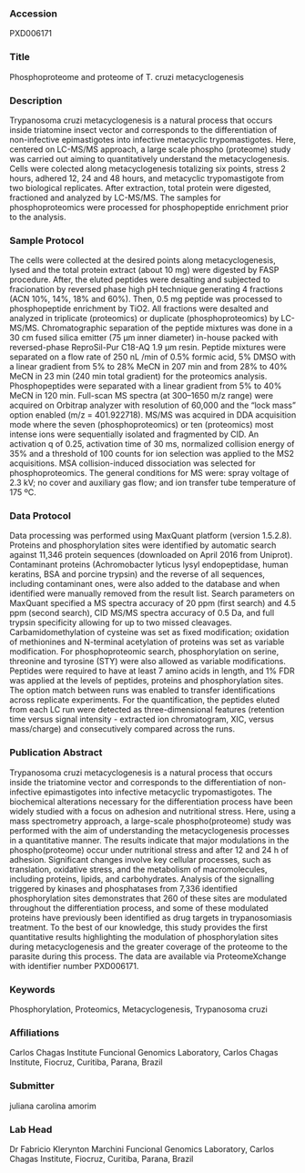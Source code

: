 ### Accession
PXD006171

### Title
Phosphoproteome and proteome of T. cruzi metacyclogenesis

### Description
Trypanosoma cruzi metacyclogenesis is a natural process that occurs inside triatomine insect vector and corresponds to the differentiation of non-infective epimastigotes into infective metacyclic trypomastigotes. Here, centered on LC-MS/MS approach, a large scale phospho (proteome) study was carried out aiming to quantitatively understand the metacyclogenesis. Cells were colected along metacyclogenesis totalizing six points, stress 2 hours, adhered 12, 24 and 48 hours, and metacyclic trypomastigote from two biological replicates. After extraction, total protein were digested, fractioned and analyzed by LC-MS/MS. The samples for phosphoproteomics were processed for phosphopeptide enrichment prior to the analysis.

### Sample Protocol
The cells were collected at the desired points along metacyclogenesis, lysed and the total protein extract (about 10 mg) were digested by FASP procedure. After, the eluted peptides were desalting and subjected to fracionation by reversed phase high pH technique generating 4 fractions (ACN 10%, 14%, 18% and 60%). Then, 0.5 mg peptide was processed to phosphopeptide enrichment by TiO2. All fractions were desalted and analyzed in triplicate (proteomics) or duplicate (phosphoproteomics) by LC-MS/MS. Chromatographic separation of the peptide mixtures was done in a 30 cm fused silica emitter (75 µm inner diameter) in-house packed with reversed-phase ReproSil-Pur C18-AQ 1.9 µm resin. Peptide mixtures were separated on a flow rate of 250 nL /min of 0.5% formic acid, 5% DMSO with a linear gradient from 5% to 28% MeCN in 207 min and from 28% to 40% MeCN in 23 min (240 min total gradient) for the proteomics analysis. Phosphopeptides were separated with a linear gradient from 5% to 40% MeCN in 120 min. Full-scan MS spectra (at 300–1650 m/z range) were acquired on Orbitrap analyzer with resolution of 60,000 and the “lock mass” option enabled (m/z = 401.922718). MS/MS was acquired in DDA acquisition mode where the seven (phosphoproteomics) or ten (proteomics) most intense ions were sequentially isolated and fragmented by CID. An activation q of 0.25, activation time of 30 ms, normalized collision energy of 35% and a threshold of 100 counts for ion selection was applied to the MS2 acquisitions. MSA collision-induced dissociation was selected for phosphoproteomics. The general conditions for MS were: spray voltage of 2.3 kV; no cover and auxiliary gas flow; and ion transfer tube temperature of 175 ºC.

### Data Protocol
Data processing was performed using MaxQuant platform (version 1.5.2.8). Proteins and phosphorylation sites were identified by automatic search against 11,346 protein sequences (downloaded on April 2016 from Uniprot). Contaminant proteins (Achromobacter lyticus lysyl endopeptidase, human keratins, BSA and porcine trypsin) and the reverse of all sequences, including contaminant ones, were also added to the database and when identified were manually removed from the result list. Search parameters on MaxQuant specified a MS spectra accuracy of 20 ppm (first search) and 4.5 ppm (second search), CID MS/MS spectra accuracy of 0.5 Da, and full trypsin specificity allowing for up to two missed cleavages. Carbamidomethylation of cysteine was set as fixed modification; oxidation of methionines and N-terminal acetylation of proteins was set as variable modification. For phosphoproteomic search, phosphorylation on serine, threonine and tyrosine (STY) were also allowed as variable modifications. Peptides were required to have at least 7 amino acids in length, and 1% FDR was applied at the levels of peptides, proteins and phosphorylation sites. The option match between runs was enabled to transfer identifications across replicate experiments. For the quantification, the peptides eluted from each LC run were detected as three-dimensional features (retention time versus signal intensity - extracted ion chromatogram, XIC, versus mass/charge) and consecutively compared across the runs.

### Publication Abstract
Trypanosoma cruzi metacyclogenesis is a natural process that occurs inside the triatomine vector and corresponds to the differentiation of non-infective epimastigotes into infective metacyclic trypomastigotes. The biochemical alterations necessary for the differentiation process have been widely studied with a focus on adhesion and nutritional stress. Here, using a mass spectrometry approach, a large-scale phospho(proteome) study was performed with the aim of understanding the metacyclogenesis processes in a quantitative manner. The results indicate that major modulations in the phospho(proteome) occur under nutritional stress and after 12 and 24 h of adhesion. Significant changes involve key cellular processes, such as translation, oxidative stress, and the metabolism of macromolecules, including proteins, lipids, and carbohydrates. Analysis of the signalling triggered by kinases and phosphatases from 7,336 identified phosphorylation sites demonstrates that 260 of these sites are modulated throughout the differentiation process, and some of these modulated proteins have previously been identified as drug targets in trypanosomiasis treatment. To the best of our knowledge, this study provides the first quantitative results highlighting the modulation of phosphorylation sites during metacyclogenesis and the greater coverage of the proteome to the parasite during this process. The data are available via ProteomeXchange with identifier number PXD006171.

### Keywords
Phosphorylation, Proteomics, Metacyclogenesis, Trypanosoma cruzi

### Affiliations
Carlos Chagas Institute
Funcional Genomics Laboratory, Carlos Chagas Institute, Fiocruz, Curitiba, Parana, Brazil

### Submitter
juliana carolina amorim

### Lab Head
Dr Fabricio Klerynton Marchini
Funcional Genomics Laboratory, Carlos Chagas Institute, Fiocruz, Curitiba, Parana, Brazil



